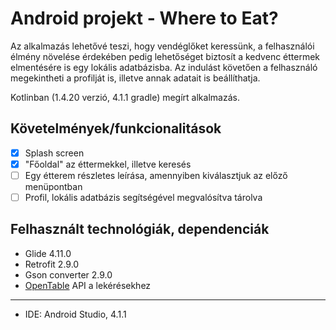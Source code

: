 # Android projekt - Where to Eat? 
Az alkalmazás lehetővé teszi, hogy vendéglőket keressünk, a felhasználói élmény növelése érdekében pedig lehetőséget biztosít a kedvenc éttermek elmentésére is egy lokális adatbázisba. Az indulást követően a felhasználó megekintheti a profilját is, illetve annak adatait is beállíthatja.

Kotlinban (1.4.20 verzió, 4.1.1 gradle) megírt alkalmazás. 

## Követelmények/funkcionalitások
- [x] Splash screen
- [x] "Főoldal" az éttermekkel, illetve keresés
- [ ] Egy étterem részletes leírása, amennyiben kiválasztjuk az előző menüpontban
- [ ] Profil, lokális adatbázis segítségével megvalósítva tárolva

## Felhasznált technológiák, dependenciák
* Glide 4.11.0 
* Retrofit 2.9.0 
* Gson converter 2.9.0
* [OpenTable](https://opentable.herokuapp.com/) API a lekérésekhez
---
* IDE: Android Studio, 4.1.1
